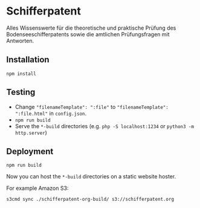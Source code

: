 # Schifferpatent

Alles Wissenswerte für die theoretische und praktische Prüfung des Bodenseeschifferpatents
sowie die amtlichen Prüfungsfragen mit Antworten.


## Installation

```shell
npm install
```

## Testing

- Change `"filenameTemplate": ":file"` to `"filenameTemplate": ":file.html"`
  in `config.json`.
- `npm run build`
- Serve the `*-build` directories
  (e.g. `php -S localhost:1234` or `python3 -m http.server`)


## Deployment

```shell
npm run build
```

Now you can host the `*-build` directories on
a static website hoster.

For example Amazon S3:
```shell
s3cmd sync ./schifferpatent-org-build/ s3://schifferpatent.org
```
